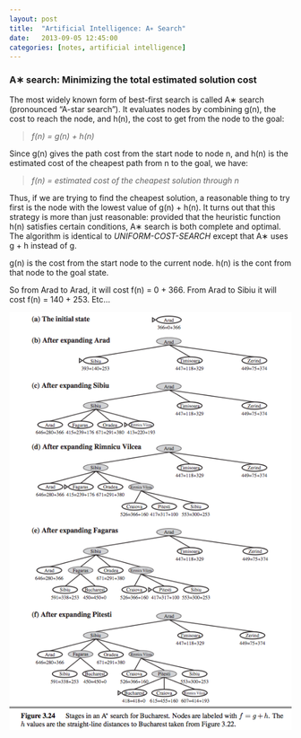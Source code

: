```yaml
---
layout: post
title:  "Artificial Intelligence: A∗ Search"
date:   2013-09-05 12:45:00
categories: [notes, artificial intelligence]
---
```


### A∗ search: Minimizing the total estimated solution cost

The most widely known form of best-first search is called A∗ search (pronounced “A-star search”). It evaluates nodes by combining g(n), the cost to reach the node, and h(n), the cost to get from the node to the goal:

> _f(n) = g(n) + h(n)_

Since g(n) gives the path cost from the start node to node n, and h(n) is the estimated cost
of the cheapest path from n to the goal, we have:

> _f(n) = estimated cost of the cheapest solution through n_

Thus, if we are trying to find the cheapest solution, a reasonable thing to try first is the node with the lowest value of g(n) + h(n). It turns out that this strategy is more than just reasonable: provided that the heuristic function h(n) satisfies certain conditions, A∗ search is both complete and optimal. The algorithm is identical to _UNIFORM-COST-SEARCH_ except that A∗ uses g + h instead of g.

g(n) is the cost from the start node to the current node.
h(n) is the cont from that node to the goal state.

So from Arad to Arad, it will cost f(n) = 0 + 366. From Arad to Sibiu it will cost f(n) = 140 + 253. Etc...

<p align="center">
  <img src="/img/a-star-search.png">
</p>